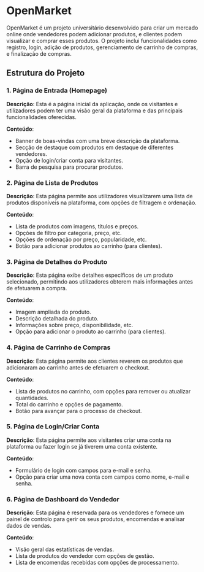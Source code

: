 # OpenMarket

OpenMarket é um projeto universitário desenvolvido para criar um mercado online onde vendedores podem adicionar produtos, e clientes podem visualizar e comprar esses produtos. O projeto inclui funcionalidades como registro, login, adição de produtos, gerenciamento de carrinho de compras, e finalização de compras.

## Estrutura do Projeto

### 1. Página de Entrada (Homepage)

**Descrição**: Esta é a página inicial da aplicação, onde os visitantes e utilizadores podem ter uma visão geral da plataforma e das principais funcionalidades oferecidas.

**Conteúdo**:
- Banner de boas-vindas com uma breve descrição da plataforma.
- Secção de destaque com produtos em destaque de diferentes vendedores.
- Opção de login/criar conta para visitantes.
- Barra de pesquisa para procurar produtos.

### 2. Página de Lista de Produtos

**Descrição**: Esta página permite aos utilizadores visualizarem uma lista de produtos disponíveis na plataforma, com opções de filtragem e ordenação.

**Conteúdo**:
- Lista de produtos com imagens, títulos e preços.
- Opções de filtro por categoria, preço, etc.
- Opções de ordenação por preço, popularidade, etc.
- Botão para adicionar produtos ao carrinho (para clientes).

### 3. Página de Detalhes do Produto

**Descrição**: Esta página exibe detalhes específicos de um produto selecionado, permitindo aos utilizadores obterem mais informações antes de efetuarem a compra.

**Conteúdo**:
- Imagem ampliada do produto.
- Descrição detalhada do produto.
- Informações sobre preço, disponibilidade, etc.
- Opção para adicionar o produto ao carrinho (para clientes).

### 4. Página de Carrinho de Compras

**Descrição**: Esta página permite aos clientes reverem os produtos que adicionaram ao carrinho antes de efetuarem o checkout.

**Conteúdo**:
- Lista de produtos no carrinho, com opções para remover ou atualizar quantidades.
- Total do carrinho e opções de pagamento.
- Botão para avançar para o processo de checkout.

### 5. Página de Login/Criar Conta

**Descrição**: Esta página permite aos visitantes criar uma conta na plataforma ou fazer login se já tiverem uma conta existente.

**Conteúdo**:
- Formulário de login com campos para e-mail e senha.
- Opção para criar uma nova conta com campos como nome, e-mail e senha.

### 6. Página de Dashboard do Vendedor

**Descrição**: Esta página é reservada para os vendedores e fornece um painel de controlo para gerir os seus produtos, encomendas e analisar dados de vendas.

**Conteúdo**:
- Visão geral das estatísticas de vendas.
- Lista de produtos do vendedor com opções de gestão.
- Lista de encomendas recebidas com opções de processamento.
